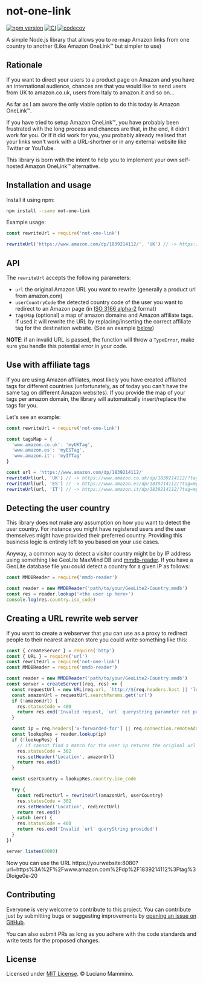 # not-one-link

[![npm version](https://badge.fury.io/js/not-one-link.svg)](https://badge.fury.io/js/not-one-link)
[![CI](https://github.com/lmammino/not-one-link/workflows/CI/badge.svg)](https://github.com/lmammino/not-one-link/actions?query=workflow%3ACI)
[![codecov](https://codecov.io/gh/lmammino/not-one-link/branch/master/graph/badge.svg)](https://codecov.io/gh/lmammino/not-one-link)

A simple Node.js library that allows you to re-map Amazon links from one country to another (Like Amazon OneLink™️ but simpler to use)


## Rationale

If you want to direct your users to a product page on Amazon and you have an international audience, chances are that you would like to send users from UK to amazon.co.uk, users from Italy to amazon.it and so on...

As far as I am aware the only viable option to do this today is Amazon OneLink™️.

If you have tried to setup Amazon OneLink™️, you have probably been frustrated with the long process and chances are that, in the end, it didn't work for you. Or if it did work for you, you probably already realised that your links won't work with a URL-shortner or in any external website like Twitter or YouTube. 

This library is born with the intent to help you to implement your own self-hosted Amazon OneLink™️ alternative.


## Installation and usage

Install it using npm:

```bash
npm install --save not-one-link
```

Example usage:

```javascript
const rewriteUrl = require('not-one-link')

rewriteUrl('https://www.amazon.com/dp/1839214112/', 'UK') // -> https://www.amazon.co.uk/dp/1839214112/
```


## API

The `rewriteUrl` accepts the following parameters:

 - `url` the original Amazon URL you want to rewrite (generally a product url from amazon.com)
 - `userCountryCode` the detected country code of the user you want to redirect to an Amazon page (in [ISO 3166 alpha-2](https://www.iban.com/country-codes) format)
 - `tagsMap` (optional) a map of amazon domains and Amazon affiliate tags. If used it will rewrite the URL by replacing/inserting the correct affiliate tag for the destination website. (See an example [below](#use-with-affiliate-tags))

 **NOTE**: if an invalid URL is passed, the function will throw a `TypeError`, make sure you handle this potential error in your code.


## Use with affiliate tags

If you are using Amazon affiliates, most likely you have created affilaited tags for different countries (unfortunately, as of today you can't have the same tag on different Amazon websites). If you provide the map of your tags per amazon domain, the library will automatically insert/replace the tags for you.

Let's see an example:

```javascript
const rewriteUrl = require('not-one-link')

const tagsMap = {
  'www.amazon.co.uk': 'myUKTag',
  'www.amazon.es': 'myESTag',
  'www.amazon.it': 'myITTag'
}

const url = 'https://www.amazon.com/dp/1839214112/'
rewriteUrl(url, 'UK') // -> https://www.amazon.co.uk/dp/1839214112/?tag=myUKTag
rewriteUrl(url, 'ES') // -> https://www.amazon.es/dp/1839214112/?tag=myESTag
rewriteUrl(url, 'IT') // -> https://www.amazon.it/dp/1839214112/?tag=myITTag
```


## Detecting the user country

This library does not make any assumption on how you want to detect the user country. For instance you might have registered users and the user themselves might have provided their preferred country. Providing this business logic is entirely left to you based on your use cases.

Anyway, a common way to detect a visitor country might be by IP address using something like GeoLite MaxMind DB and [mmdb-reader](https://npm.im/mmdb-reader). If you have a GeoLite database file you could detect a country for a given IP as follows:

```javascript
const MMDBReader = require('mmdb-reader')

const reader = new MMDBReader('path/to/your/GeoLite2-Country.mmdb')
const res = reader.lookup('<the user ip here>')
console.log(res.country.iso_code)
```


## Creating a URL rewrite web server

If you want to create a webserver that you can use as a proxy to redirect people to their nearest amazon store you could write something like this:

```javascript
const { createServer } = require('http')
const { URL } = require('url')
const rewriteUrl = require('not-one-link')
const MMDBReader = require('mmdb-reader')

const reader = new MMDBReader('path/to/your/GeoLite2-Country.mmdb')
const server = createServer((req, res) => {
  const requestUrl = new URL(req.url, `http://${req.headers.host || 'localhost'}`);
  const amazonUrl = requestUrl.searchParams.get('url')
  if (!amazonUrl) {
    res.statusCode = 400
    return res.end('Invalid request, `url` querystring parameter not provided')
  }

  const ip = req.headers['x-forwarded-for'] || req.connection.remoteAddress
  const lookupRes = reader.lookup(ip)
  if (!lookupRes) {
    // if cannot find a match for the user ip returns the original url
    res.statusCode = 302
    res.setHeader('Location', amazonUrl)
    return res.end()
  }

  const userCountry = lookupRes.country.iso_code

  try {
    const redirectUrl = rewriteUrl(amazonUrl, userCountry)
    res.statusCode = 302
    res.setHeader('Location', redirectUrl)
    return res.end()
  } catch (err) {
    res.statusCode = 400
    return res.end('Invalid `url` queryString provided')
  }
})

server.listen(8080)
```

Now you can use the URL https://yourwebsite:8080?url=https%3A%2F%2Fwww.amazon.com%2Fdp%2F1839214112%3Ftag%3Dloige0e-20


## Contributing

Everyone is very welcome to contribute to this project. You can contribute just by submitting bugs or
suggesting improvements by [opening an issue on GitHub](https://github.com/lmammino/not-one-link/issues).

You can also submit PRs as long as you adhere with the code standards and write tests for the proposed changes.

## License

Licensed under [MIT License](LICENSE). © Luciano Mammino.
